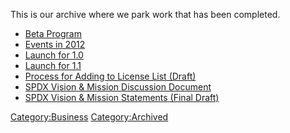 This is our archive where we park work that has been completed.

  - [Beta Program](Business_Team/Beta_Program "wikilink")
  - [Events in 2012](Business_Team/Events/2012 "wikilink")
  - [Launch for 1.0](Business_Team/Launch/1.0 "wikilink")
  - [Launch for 1.1](Business_Team/Launch/1.1 "wikilink")
  - [Process for Adding to License List
    (Draft)](Business_Team/Process_for_Adding_to_License_List_Draft "wikilink")
  - [SPDX Vision & Mission Discussion
    Document](Business_Team/SPDX_Vision_and_Mission_Discussion_Document "wikilink")
  - [SPDX Vision & Mission Statements (Final
    Draft)](Business_Team/SPDX_Vision_and_Mission_Discussion_Document_Final_Draft "wikilink")

[Category:Business](Category:Business "wikilink")
[Category:Archived](Category:Archived "wikilink")
